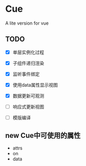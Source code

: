 # Cue

A lite version for vue

## TODO

- [x] 单层实例化过程
- [x] 子组件递归渲染
- [x] 监听事件绑定
- [x] 使用data属性显示视图
- [x] 数据更新可观测
- [ ] 响应式更新视图
- [ ] 模版编译


## new Cue中可使用的属性

- attrs
- on
- data